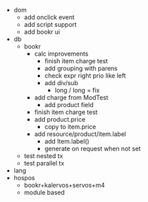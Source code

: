* dom
  * add onclick event
  * add script support
  * add bookr ui
* db
  * bookr
    * calc improvements
      * finish item charge test
      * add grouping with parens
      * check expr right prio like left
      * add div/sub
        * long / long = fix
    * add charge from ModTest
      * add product field
    * finish item charge test
    * add product.price
      * copy to item.price
    * add resource/product/item.label
      * add Item.label()
      *  generate on request when not set
  * test nested tx
  * test parallel tx
* lang
* hospos
  * bookr+kalervos+servos+m4
  * module based
